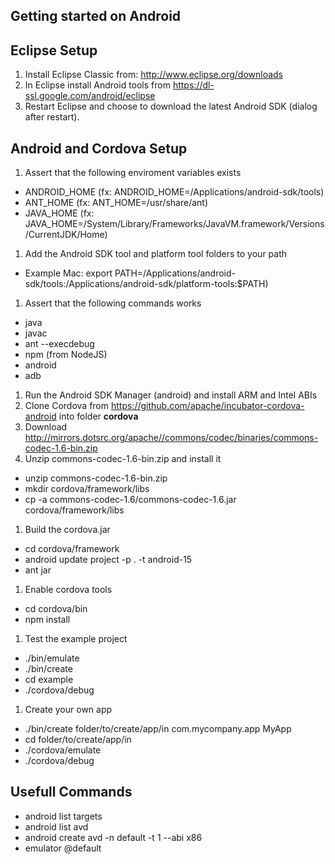 Getting started on Android
--------------------------

Eclipse Setup
-------------

1. Install Eclipse Classic from: http://www.eclipse.org/downloads
1. In Eclipse install Android tools from https://dl-ssl.google.com/android/eclipse
1. Restart Eclipse and choose to download the latest Android SDK (dialog
   after restart).

Android and Cordova Setup
-------------------------

1. Assert that the following enviroment variables exists
 * ANDROID_HOME (fx: ANDROID_HOME=/Applications/android-sdk/tools)
 * ANT_HOME (fx: ANT_HOME=/usr/share/ant)
 * JAVA_HOME (fx: JAVA_HOME=/System/Library/Frameworks/JavaVM.framework/Versions/CurrentJDK/Home)
1. Add the Android SDK tool and platform tool folders to your path 
 * Example Mac: export PATH=/Applications/android-sdk/tools:/Applications/android-sdk/platform-tools:$PATH)
1. Assert that the following commands works 
 * java
 * javac
 * ant --execdebug
 * npm (from NodeJS)
 * android
 * adb 
1. Run the Android SDK Manager (android) and install ARM and Intel ABIs
1. Clone Cordova from https://github.com/apache/incubator-cordova-android into folder **cordova**
1. Download http://mirrors.dotsrc.org/apache//commons/codec/binaries/commons-codec-1.6-bin.zip
1. Unzip commons-codec-1.6-bin.zip and install it
 * unzip commons-codec-1.6-bin.zip
 * mkdir cordova/framework/libs
 * cp -a commons-codec-1.6/commons-codec-1.6.jar cordova/framework/libs
1. Build the cordova.jar
 * cd cordova/framework
 * android update project -p . -t android-15
 * ant jar
1. Enable cordova tools
 * cd cordova/bin
 * npm install
1. Test the example project
 * ./bin/emulate
 * ./bin/create
 * cd example
 * ./cordova/debug 
1. Create your own app
 * ./bin/create folder/to/create/app/in com.mycompany.app MyApp
 * cd folder/to/create/app/in
 * ./cordova/emulate
 * ./cordova/debug
 
Usefull Commands
----------------
* android list targets
* android list avd 
* android create avd -n default -t 1 --abi x86
* emulator @default
